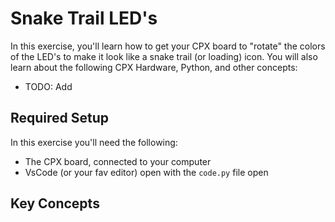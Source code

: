 # Snake Trail LED's

In this exercise, you'll learn how to get your CPX board to "rotate" the colors of the LED's to make it look like a snake trail (or loading) icon.  You will also learn about the following CPX Hardware, Python, and other concepts:

* TODO: Add

## Required Setup

In this exercise you'll need the following:

* The CPX board, connected to your computer
* VsCode (or your fav editor) open with the `code.py` file open

## Key Concepts

